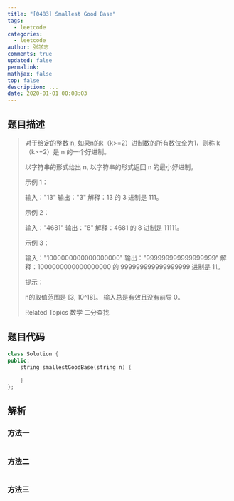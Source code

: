 ```yaml
---
title: "[0483] Smallest Good Base"
tags:
  - leetcode
categories:
  - leetcode
author: 张学志
comments: true
updated: false
permalink:
mathjax: false
top: false
description: ...
date: 2020-01-01 00:08:03
---
```


## 题目描述

> 对于给定的整数 n, 如果n的k（k>=2）进制数的所有数位全为1，则称 k（k>=2）是 n 的一个好进制。 
> 
> 以字符串的形式给出 n, 以字符串的形式返回 n 的最小好进制。 
> 
> 
> 
> 示例 1： 
> 
> 
> 输入："13"
> 输出："3"
> 解释：13 的 3 进制是 111。
> 
> 
> 示例 2： 
> 
> 
> 输入："4681"
> 输出："8"
> 解释：4681 的 8 进制是 11111。
> 
> 
> 示例 3： 
> 
> 
> 输入："1000000000000000000"
> 输出："999999999999999999"
> 解释：1000000000000000000 的 999999999999999999 进制是 11。
> 
> 
> 
> 
> 提示： 
> 
> 
> n的取值范围是 [3, 10^18]。 
> 输入总是有效且没有前导 0。 
> 
> 
> 
> Related Topics 数学 二分查找

## 题目代码

```cpp
class Solution {
public:
    string smallestGoodBase(string n) {
        
    }
};
```

## 解析

### 方法一

```cpp

```

### 方法二

```cpp

```

### 方法三

```cpp

```


